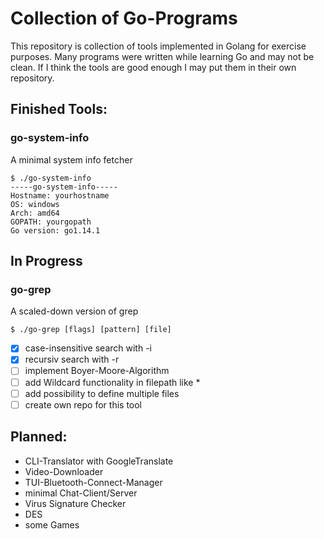 # Collection of Go-Programs
This repository is collection of tools implemented in Golang for exercise purposes. 
Many programs were written while learning Go and may not be clean. 
If I think the tools are good enough I may put them in their own repository.

## Finished Tools:
### go-system-info
A minimal system info fetcher
```
$ ./go-system-info
-----go-system-info-----
Hostname: yourhostname
OS: windows
Arch: amd64
GOPATH: yourgopath
Go version: go1.14.1
```

## In Progress
### go-grep
A scaled-down version of grep
```
$ ./go-grep [flags] [pattern] [file]
```
- [x] case-insensitive search with -i
- [x] recursiv search with -r
- [ ] implement Boyer-Moore-Algorithm
- [ ] add Wildcard functionality in filepath like *
- [ ] add possibility to define multiple files
- [ ] create own repo for this tool

## Planned:
- CLI-Translator with GoogleTranslate
- Video-Downloader
- TUI-Bluetooth-Connect-Manager
- minimal Chat-Client/Server
- Virus Signature Checker
- DES
- some Games
